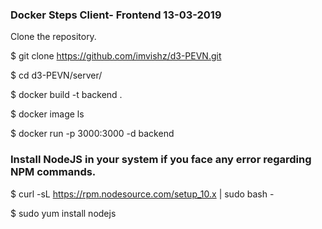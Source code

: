 ### Docker Steps Client- Frontend 13-03-2019
Clone the repository.

$ git clone https://github.com/imvishz/d3-PEVN.git

$ cd d3-PEVN/server/

$ docker build -t backend .

$ docker image ls

$ docker run -p 3000:3000 -d backend


### Install NodeJS in your system if you face any error regarding NPM commands.

$ curl -sL https://rpm.nodesource.com/setup_10.x | sudo bash -

$ sudo yum install nodejs
